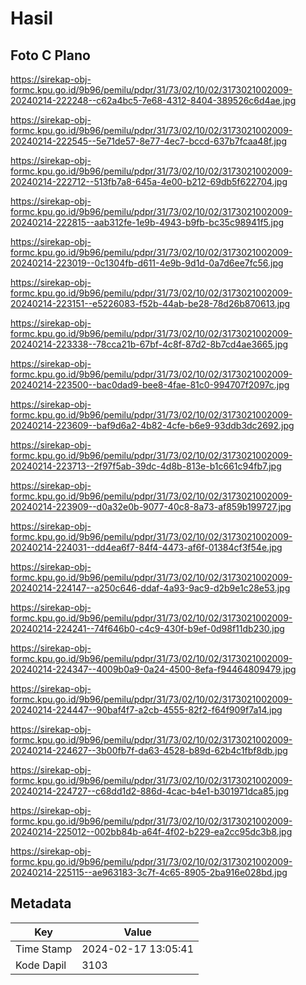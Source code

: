 # Hasil

## Foto C Plano

https://sirekap-obj-formc.kpu.go.id/9b96/pemilu/pdpr/31/73/02/10/02/3173021002009-20240214-222248--c62a4bc5-7e68-4312-8404-389526c6d4ae.jpg

https://sirekap-obj-formc.kpu.go.id/9b96/pemilu/pdpr/31/73/02/10/02/3173021002009-20240214-222545--5e71de57-8e77-4ec7-bccd-637b7fcaa48f.jpg

https://sirekap-obj-formc.kpu.go.id/9b96/pemilu/pdpr/31/73/02/10/02/3173021002009-20240214-222712--513fb7a8-645a-4e00-b212-69db5f622704.jpg

https://sirekap-obj-formc.kpu.go.id/9b96/pemilu/pdpr/31/73/02/10/02/3173021002009-20240214-222815--aab312fe-1e9b-4943-b9fb-bc35c98941f5.jpg

https://sirekap-obj-formc.kpu.go.id/9b96/pemilu/pdpr/31/73/02/10/02/3173021002009-20240214-223019--0c1304fb-d611-4e9b-9d1d-0a7d6ee7fc56.jpg

https://sirekap-obj-formc.kpu.go.id/9b96/pemilu/pdpr/31/73/02/10/02/3173021002009-20240214-223151--e5226083-f52b-44ab-be28-78d26b870613.jpg

https://sirekap-obj-formc.kpu.go.id/9b96/pemilu/pdpr/31/73/02/10/02/3173021002009-20240214-223338--78cca21b-67bf-4c8f-87d2-8b7cd4ae3665.jpg

https://sirekap-obj-formc.kpu.go.id/9b96/pemilu/pdpr/31/73/02/10/02/3173021002009-20240214-223500--bac0dad9-bee8-4fae-81c0-994707f2097c.jpg

https://sirekap-obj-formc.kpu.go.id/9b96/pemilu/pdpr/31/73/02/10/02/3173021002009-20240214-223609--baf9d6a2-4b82-4cfe-b6e9-93ddb3dc2692.jpg

https://sirekap-obj-formc.kpu.go.id/9b96/pemilu/pdpr/31/73/02/10/02/3173021002009-20240214-223713--2f97f5ab-39dc-4d8b-813e-b1c661c94fb7.jpg

https://sirekap-obj-formc.kpu.go.id/9b96/pemilu/pdpr/31/73/02/10/02/3173021002009-20240214-223909--d0a32e0b-9077-40c8-8a73-af859b199727.jpg

https://sirekap-obj-formc.kpu.go.id/9b96/pemilu/pdpr/31/73/02/10/02/3173021002009-20240214-224031--dd4ea6f7-84f4-4473-af6f-01384cf3f54e.jpg

https://sirekap-obj-formc.kpu.go.id/9b96/pemilu/pdpr/31/73/02/10/02/3173021002009-20240214-224147--a250c646-ddaf-4a93-9ac9-d2b9e1c28e53.jpg

https://sirekap-obj-formc.kpu.go.id/9b96/pemilu/pdpr/31/73/02/10/02/3173021002009-20240214-224241--74f646b0-c4c9-430f-b9ef-0d98f11db230.jpg

https://sirekap-obj-formc.kpu.go.id/9b96/pemilu/pdpr/31/73/02/10/02/3173021002009-20240214-224347--4009b0a9-0a24-4500-8efa-f94464809479.jpg

https://sirekap-obj-formc.kpu.go.id/9b96/pemilu/pdpr/31/73/02/10/02/3173021002009-20240214-224447--90baf4f7-a2cb-4555-82f2-f64f909f7a14.jpg

https://sirekap-obj-formc.kpu.go.id/9b96/pemilu/pdpr/31/73/02/10/02/3173021002009-20240214-224627--3b00fb7f-da63-4528-b89d-62b4c1fbf8db.jpg

https://sirekap-obj-formc.kpu.go.id/9b96/pemilu/pdpr/31/73/02/10/02/3173021002009-20240214-224727--c68dd1d2-886d-4cac-b4e1-b301971dca85.jpg

https://sirekap-obj-formc.kpu.go.id/9b96/pemilu/pdpr/31/73/02/10/02/3173021002009-20240214-225012--002bb84b-a64f-4f02-b229-ea2cc95dc3b8.jpg

https://sirekap-obj-formc.kpu.go.id/9b96/pemilu/pdpr/31/73/02/10/02/3173021002009-20240214-225115--ae963183-3c7f-4c65-8905-2ba916e028bd.jpg


## Metadata

| Key        | Value               |
| ---------- | ------------------- |
| Time Stamp | 2024-02-17 13:05:41 |
| Kode Dapil | 3103                |



